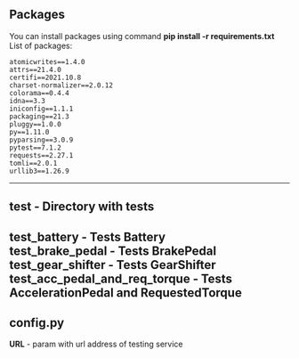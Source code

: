 ## Packages
You can install packages using command __pip install -r requirements.txt__  
List of packages:  
```
atomicwrites==1.4.0  
attrs==21.4.0  
certifi==2021.10.8  
charset-normalizer==2.0.12  
colorama==0.4.4  
idna==3.3  
iniconfig==1.1.1  
packaging==21.3  
pluggy==1.0.0  
py==1.11.0  
pyparsing==3.0.9  
pytest==7.1.2  
requests==2.27.1  
tomli==2.0.1  
urllib3==1.26.9
```
---
## test - Directory with tests 
__test_battery__ - Tests Battery  
__test_brake_pedal__  - Tests BrakePedal  
__test_gear_shifter__  - Tests GearShifter  
__test_acc_pedal_and_req_torque__ - Tests AccelerationPedal and RequestedTorque
---
## config.py  
__URL__ - param with url address of testing service
